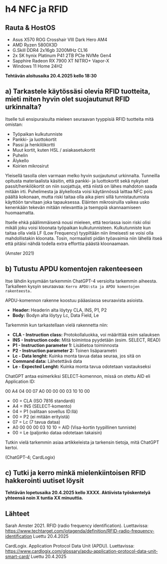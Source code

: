 #  h4 NFC ja RFID

## Rauta & HostOS

- Asus X570 ROG Crosshair VIII Dark Hero AM4
- AMD Ryzen 5800X3D
- G.Skill DDR4 2x16gb 3200MHz CL16
- 2x SK hynix Platinum P41 2TB PCIe NVMe Gen4
- Sapphire Radeon RX 7900 XT NITRO+ Vapor-X
- Windows 11 Home 24H2

**Tehtävän aloitusaika 20.4.2025 kello 18:30**

## a) Tarkastele käytössäsi olevia RFID tuotteita, mieti miten hyvin olet suojautunut RFID urkinnalta?
Itselle tuli ensipuraisulta mieleen seuraavan tyyppisiä RFID tuotteita mitä omistan:
- Työpaikan kulkutunniste
- Pankki- ja luottokortit
- Passi ja henkilökortti
- Muut kortit, kuten HSL / asiakasetukortit
- Puhelin
- Älykello
- Koirien mikrosirut

Yleisellä tasolla olen varmaan melko hyvin suojautunut urkinnalta. Tunneilla opitusta materiaalista käsitin, että pankki- ja luottokortit sekä nykyiset passit/henkilökortit on niin suojattuja, että niistä on lähes mahdoton saada mitään irti. Puhelimesta ja älykellosta voisi käytännössä laittaa NFC pois päältä kokonaan, mutta riski taitaa olla aika pieni sillä tunnistautumista käyttöön tarvitaan joka tapauksessa. Eläinten mikrosiruilla vaikea usko kenenkään tekevän mitään relevanttia ja tsemppiä skannaamiseen huomaamatta. 

Itselle ehkä päälimmäisenä nousi mieleen, että teoriassa isoin riski olisi mikäli joku voisi kloonata työpaikan kulkutunnisteen. Kulkutunniste kun taitaa olla vielä LF (Low Frequency) tyypiltään niin ilmeisesti se voisi olla mahdollistakin kloonata. Tosin, normaalisti pidän työavaimia niin lähellä itseä että pitäisi nähdä todella extra efforttia päästä kloonaamaan.

(Amster 2021)
## b) Tutustu APDU komentojen rakenteeseen
Itse lähdin kysymään tarkemmin ChatGPT-4 versiolta tarkemmin aiheesta. Tarkalleen kysyin seuraavaa: `Kerro APDU:sta ja APDU komentojen rakenteesta.`

APDU-komennon rakenne koostuu pääasiassa seuraavista asioista.

- **Header:** Headerin alta löytyy CLA, INS, P1, P2
- **Body:** Bodyn alta löytyy Lc, Data Field, Le

Tarkemmin kun tarkastellaan vielä rakennetta niin:

- **CLA - Instruction class:** Protokollaluokka, voi määrittää esim salauksen
- **INS - Instruction code:** Mitä toimintoa pyydetään (esim. SELECT, READ)
- **P1 - Instruction parameter 1:** Lisätietoa toiminnosta
- **P2 - Instruction parameter 2:** Toinen lisäparametri
- **Lc - Data lenght:** Kuinka monta tavua dataa seuraa, jos sitä on
- **Command data:** Lähetettävä data
- **Le - Expected Lenght:** Kuinka monta tavua odotetaan vastaukseksi

ChatGPT antaa esimerkiksi SELECT-komennon, missä on otettu AID eli Application ID:

00 A4 04 00 07 A0 00 00 00 03 10 10 00

- 00 = CLA (ISO 7816 standardi)
- A4 = INS (SELECT-komento)
- 04 = P1 (valitaan sovellus ID:llä)
- 00 = P2 (ei mitään erityistä)
- 07 = Lc (7 tavua dataa)
- A0 00 00 00 03 10 10 = AID (Visa-kortin tyypillinen tunniste)
- 00 = Le (paljonko dataa odotetaan takaisin)

Tutkin vielä tarkemmin asiaa artikkeleista ja tarkensin tietoja, mitä ChatGPT kertoi.

(ChatGPT-4; CardLogix)
## c) Tutki ja kerro minkä mielenkiintoisen RFID hakkerointi uutiset löysit

**Tehtävän lopetusaika 20.4.2025 kello XXXX. Aktiivista työskentelyä yhteensä noin X tuntia XX minuuttia.**

## Lähteet
Sarah Amster 2021. RFID (radio frequency identification). Luettavissa: https://www.techtarget.com/iotagenda/definition/RFID-radio-frequency-identification Luettu 20.4.2025

CardLogix. Application Protocol Data Unit (APDU). Luettavissa: https://www.cardlogix.com/glossary/apdu-application-protocol-data-unit-smart-card/ Luettu 20.4.2025
